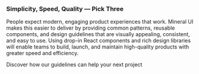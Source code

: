 ### Simplicity, Speed, Quality — Pick Three

People expect modern, engaging product experiences that work. Mineral UI makes
this easier to deliver by providing common patterns, reusable components, and
design guidelines that are visually appealing, consistent, and easy to use.
Using drop-in React components and rich design libraries will enable teams to
build, launch, and maintain high-quality products with greater speed and
efficiency.

<CTALink to="/color">
  Discover how our guidelines can help your next project
  <IconChevronRight size="large" />
</CTALink>
